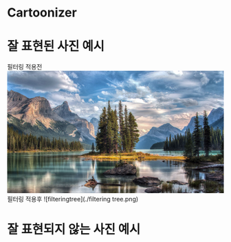 # Cartoonizer
# 잘 표현된 사진 예시
필터링 적용전 ![tree](./tree.jpg)
필터링 적용후 ![filteringtree](./filtering tree.png)

# 잘 표현되지 않는 사진 예시
